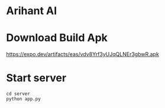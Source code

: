 # Arihant AI

# Download Build Apk
https://expo.dev/artifacts/eas/vdv8Yrf3yUJqQLNEr3gbwR.apk

# Start server
```
cd server
python app.py
```